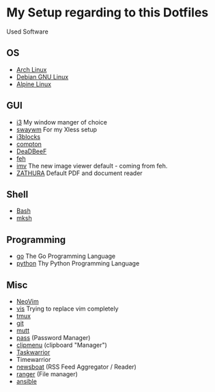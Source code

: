 # My Setup regarding to this Dotfiles


Used Software

## OS

* [Arch Linux](https://www.archlinux.org)
* [Debian GNU Linux](https://debian.org)
* [Alpine Linux](https://alpinelinux.org)

## GUI

*   [i3](https://i3wm.org/ "i3 Windowmanager") My window manger of choice
*   [swaywm](https://swaywm.org/ "i3 like Wayland compositor") For my Xless setup
*   [i3blocks](http://vivien.github.io/i3blocks/)
*   [compton](https://github.com/chjj/compton "Compton is a compositor for X")
*   [DeaDBeeF](http://deadbeef.sourceforge.net/ "Music Player")
*   [feh](https://feh.finalrewind.org/ "feh is an X11 image viewer aimed mostly at console users")
*   [imv](https://github.com/exec64/imv "mv - X11/Wayland Image Viewer") The new image viewer default - coming from feh.
*   [ZATHURA](https://pwmt.org/projects/zathura/ "zathura is a highly customizable and functional document viewer.") Default PDF and document reader

## Shell

*   [Bash](http://tiswww.case.edu/php/chet/bash/bashtop.html)
*   [mksh](http://www.mirbsd.org/mksh.htm)

## Programming

*   [go](https://golang.com) The Go Programming Language
*   [python](https://python.org) Thy Python Programming Language

## Misc

*   [NeoVim](https://neovim.io/)
*   [vis](https://github.com/martanne/vis) Trying to replace vim completely
*   [tmux](https://tmux.github.io/)
*   [git](http://www.git-scm.com)
*   [mutt](http://www.mutt.org/)
*   [pass](https://www.passwordstore.org/) (Password Manager)
*   [clipmenu](https://github.com/cdown/clipmenu) (clipboard "Manager")
*   [Taskwarrior](https://taskwarrior.org/)
*   Timewarrior
*   [newsboat](https://newsboat.org/) (RSS Feed Aggregator / Reader)
*   [ranger](https://ranger.github.io/) (File manager)
*   [ansible](https://www.ansible.com) 

